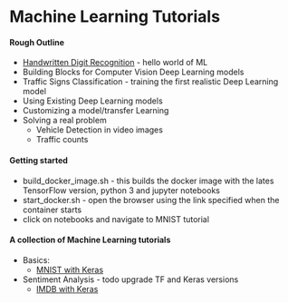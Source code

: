 # Machine Learning Tutorials

#### Rough Outline
* [Handwritten Digit Recognition](notebooks/deepLearning/mnist_mlp.ipynb) - hello world of ML
* Building Blocks for Computer Vision Deep Learning models
* Traffic Signs Classification - training the first realistic Deep Learning model
* Using Existing Deep Learning models
* Customizing a model/transfer Learning
* Solving a real problem
  * Vehicle Detection in video images
  * Traffic counts

#### Getting started
  * build_docker_image.sh - this builds the docker image with the lates TensorFlow version, python 3 and jupyter notebooks
  * start_docker.sh - open the browser using the link specified when the container starts
  * click on notebooks and navigate to MNIST tutorial    

#### A collection of Machine Learning tutorials

* Basics:
  * [MNIST with Keras](notebooks/deepLearning/mnist_mlp.ipynb)
* Sentiment Analysis - todo upgrade TF and Keras versions
  * [IMDB with Keras](notebooks/deepLearning/Sentiment%20Analysis%20with%20Keras%20and%20CNN.ipynb)  
